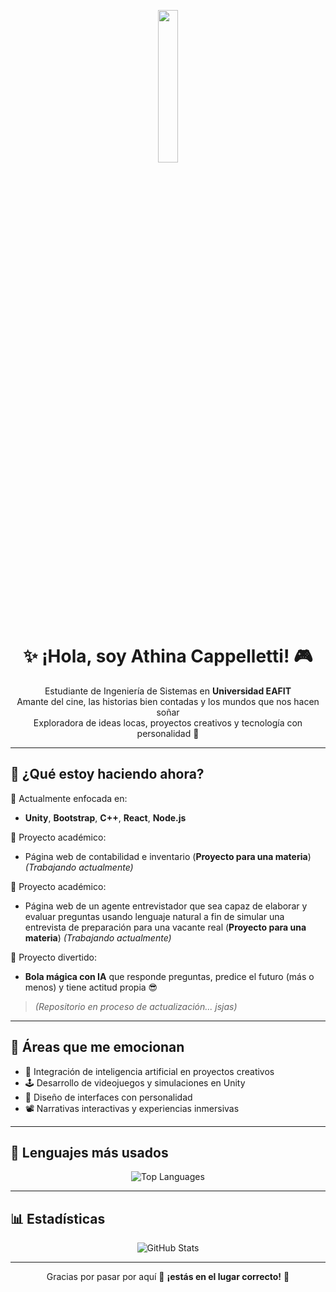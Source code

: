 <p align="center">
  <img src="https://i.redd.it/gyt6a939guoc1.gif" width="25%" />
</p>

<h1 align="center">✨ ¡Hola, soy Athina Cappelletti! 🎮</h1>

<p align="center">
Estudiante de Ingeniería de Sistemas en <strong>Universidad EAFIT</strong>  
<br>
Amante del cine, las historias bien contadas y los mundos que nos hacen soñar  
<br>
Exploradora de ideas locas, proyectos creativos y tecnología con personalidad 🧪
</p>

---

## 🚀 ¿Qué estoy haciendo ahora?

🎯 Actualmente enfocada en:
- **Unity**, **Bootstrap**, **C++**, **React**, **Node.js**

📂 Proyecto académico:
- Página web de contabilidad e inventario (**Proyecto para una materia**) *(Trabajando actualmente)*

📂 Proyecto académico:
- Página web de un agente entrevistador que sea capaz de elaborar y evaluar preguntas usando lenguaje natural a fin de simular una entrevista de preparación para una vacante real (**Proyecto para una materia**) *(Trabajando actualmente)*


🎉 Proyecto divertido:
- **Bola mágica con IA** que responde preguntas, predice el futuro (más o menos) y tiene actitud propia 😎  
> *(Repositorio en proceso de actualización... jsjas)*


---

## 🔧 Áreas que me emocionan

- 🤖 Integración de inteligencia artificial en proyectos creativos  
- 🕹️ Desarrollo de videojuegos y simulaciones en Unity  
- 🎨 Diseño de interfaces con personalidad  
- 📽️ Narrativas interactivas y experiencias inmersivas  

---
<!--

## 🌟 Proyectos destacados

| 💡 Proyecto | 📄 Descripción | 🔗 Enlace |
|------------|----------------|-----------|
| `Bola Mágica IA` | Bola que responde con estilo y sarcasmo usando IA | [Ver repo](https://github.com/athina/bola-magica-ia) |
| `Cine Interactivo` | Experimento narrativo donde el espectador decide el rumbo | [Ver repo](https://github.com/athina/cine-interactivo) |
| `Unity Playground` | Espacio para probar mecánicas, físicas y efectos visuales | [Ver repo](https://github.com/athina/unity-playground) |

---

## 🎬 Cine + Tecnología = ❤️

> “La tecnología no solo se programa... también se siente.” – Athina :)

---

## 🎨 Tecnologías favoritas

![Unity](https://img.shields.io/badge/Unity-000000?style=for-the-badge&logo=unity&logoColor=white)
![C#](https://img.shields.io/badge/C%23-239120?style=for-the-badge&logo=c-sharp&logoColor=white)
![Flutter](https://img.shields.io/badge/Flutter-02569B?style=for-the-badge&logo=flutter&logoColor=white)
![AI](https://img.shields.io/badge/AI-Exploration-purple?style=for-the-badge)
![Bootstrap](https://img.shields.io/badge/Bootstrap-563D7C?style=for-the-badge&logo=bootstrap&logoColor=white)

---
-->

## 🧠 Lenguajes más usados

<p align="center">
  <img src="https://github-readme-stats.vercel.app/api/top-langs/?username=Athina7-7&layout=compact&theme=tokyonight" alt="Top Languages"/>
</p>

---

## 📊 Estadísticas

<p align="center">
  <img src="https://github-readme-stats.vercel.app/api?username=Athina7-7&show_icons=true&theme=tokyonight" alt="GitHub Stats"/>
</p>

---


<!-- Actualizar esto:

## 📫 ¿Dónde encontrarme?

- 🎥 [Instagram de proyectos](https://instagram.com/athina.codes)  
- 💬 [LinkedIn](https://linkedin.com/in/athina-cappelletti)  
- 🧠 [Blog de ideas creativas](https://athina.dev/blog)

---
-->
<p align="center">
Gracias por pasar por aquí 💫  
<strong>¡estás en el lugar correcto!</strong> 🎉
</p>
